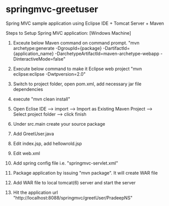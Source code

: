 springmvc-greetuser
===================

Spring MVC sample application using Eclipse IDE + Tomcat Server + Maven

Steps to Setup Spring MVC application: [Windows Machine]

1. Exceute below Maven command on command prompt.
"mvn archetype:generate -DgroupId={package} -DartifactId={application_name} -DarchetypeArtifactId=maven-archetype-webapp -DinteractiveMode=false"

2. Execute below command to make it Eclipse web project
"mvn eclipse:eclipse -Dwtpversion=2.0"

3. Switch to project folder, open pom.xml, add necessary jar file dependencies

4. execute "mvn clean install"

5. Open Eclise IDE --> import --> Import as Existing Maven Project --> Select project folder --> click finish

6. Under src.main create your source package

7. Add GreetUser.java

8. Edit index.jsp, add hellowrold.jsp

9. Edit web.xml

10. Add spring config file i.e. "springmvc-servlet.xml"

11. Package application by issuing "mvn package". It will create WAR file

12. Add WAR file to local tomcat(6) server and start the server

13. Hit the application url "http://localhost:8088/springmvc/greetUser/PradeepNS"
